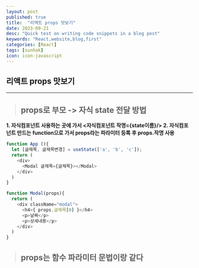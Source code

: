 ```yaml
---
layout: post
published: true
title:  "리액트 props 맛보기"
date: 2023-09-21
desc: "Quick test on writing code snippets in a blog post"
keywords: "React,website,blog,first"
categories: [React]
tags: [sunhak]
icon: icon-javascript
---
```


## <b>리액트 props 맛보기</b>
<hr>

> ## <b>props로 부모 -> 자식 state 전달 방법</b>

<b>1. 자식컴포넌트 사용하는 곳에 가서 <자식컴포넌트 작명={state이름}/> </b>
<b>2. 자식컴포넌트 만드는 function으로 가서 props라는 파라미터 등록 후 props.작명 사용</b>

```javascript
function App (){
  let [글제목, 글제목변경] = useState(['a', 'b', 'c']);
  return (
    <div>
      <Modal 글제목={글제목}></Modal>
    </div>
  )
}

function Modal(props){
  return (
    <div className="modal">
      <h4>{ props.글제목[0] }</h4>
      <p>날짜</p>
      <p>상세내용</p>
    </div>
  )
}
```

> ## <b>props는 함수 파라미터 문법이랑 같다</b>
